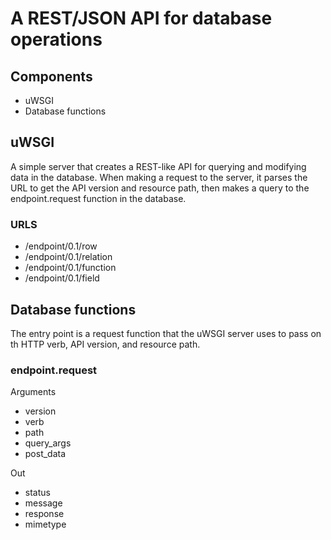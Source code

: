 # A REST/JSON API for database operations

## Components
* uWSGI
* Database functions

## uWSGI
A simple server that creates a REST-like API for querying and modifying data in
the database. When making a request to the server, it parses the URL to get the
API version and resource path, then makes a query to the endpoint.request
function in the database.

### URLS
* /endpoint/0.1/row
* /endpoint/0.1/relation
* /endpoint/0.1/function
* /endpoint/0.1/field

## Database functions
The entry point is a request function that the uWSGI server uses to pass on th
HTTP verb, API version, and resource path.

### endpoint.request

Arguments
* version
* verb
* path
* query_args
* post_data

Out
* status
* message
* response
* mimetype

